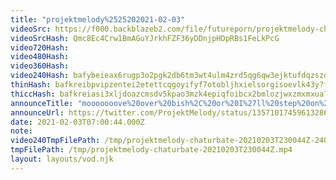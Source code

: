 ```yaml
---
title: "projektmelody%2525202021-02-03"
videoSrc: https://f000.backblazeb2.com/file/futureporn/projektmelody-chaturbate-2021-02-03.mp4
videoSrcHash: Qmc8Ec4Crw1BmAGuYJrkhFZF36yDDnjpHDpRBs1FeLkPcG
video720Hash: 
video480Hash: 
video360Hash: 
video240Hash: bafybeieax6rugp3o2pgk2db6tm3wt4ulm4zrd5qg6qw3ejktufdqzszqym?filename=projektmelody-chaturbate-20210203T230044Z-240p.mp4
thinHash: bafkreibpvipzentei2etettcqgoyifyf7otobljhxielsorgisoevlk43y?filename=20210203T230044Z_thin.jpg
thiccHash: bafkreiasi3xljdoazcmsdv5kpao3mzk4epiqfoibcx2bmlozjwxzmxmxua?filename=20210203T230044Z_thicc.jpg
announceTitle: "mooooooove%20over%20bish%2C%20or%20I%27ll%20step%20on%20you"
announceUrl: https://twitter.com/ProjektMelody/status/1357101745961328645
date: 2021-02-03T07:00:44.000Z
note: 
video240TmpFilePath: /tmp/projektmelody-chaturbate-20210203T230044Z-240p.mp4
tmpFilePath: /tmp/projektmelody-chaturbate-20210203T230044Z.mp4
layout: layouts/vod.njk
---
```

